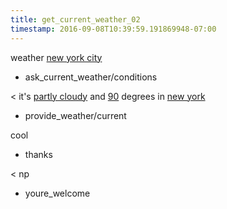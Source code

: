 ```yaml
---
title: get_current_weather_02
timestamp: 2016-09-08T10:39:59.191869948-07:00
---
```


weather [new york city](city)
* ask_current_weather/conditions

< it's [partly cloudy](condition) and [90](temperature) degrees in [new york](city)
* provide_weather/current

cool
* thanks

< np
* youre_welcome
